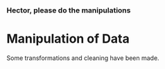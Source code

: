 ### Hector, please do the manipulations

# Manipulation of Data

Some transformations and cleaning have been made.